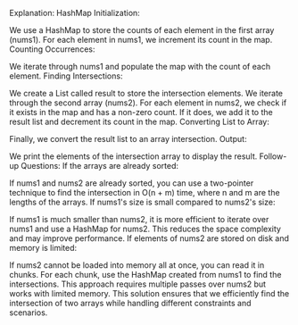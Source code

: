 Explanation:
HashMap Initialization:

We use a HashMap to store the counts of each element in the first array (nums1).
For each element in nums1, we increment its count in the map.
Counting Occurrences:

We iterate through nums1 and populate the map with the count of each element.
Finding Intersections:

We create a List called result to store the intersection elements.
We iterate through the second array (nums2).
For each element in nums2, we check if it exists in the map and has a non-zero count.
If it does, we add it to the result list and decrement its count in the map.
Converting List to Array:

Finally, we convert the result list to an array intersection.
Output:

We print the elements of the intersection array to display the result.
Follow-up Questions:
If the arrays are already sorted:

If nums1 and nums2 are already sorted, you can use a two-pointer technique to find the intersection in O(n + m) time, where n and m are the lengths of the arrays.
If nums1's size is small compared to nums2's size:

If nums1 is much smaller than nums2, it is more efficient to iterate over nums1 and use a HashMap for nums2. This reduces the space complexity and may improve performance.
If elements of nums2 are stored on disk and memory is limited:

If nums2 cannot be loaded into memory all at once, you can read it in chunks. For each chunk, use the HashMap created from nums1 to find the intersections. This approach requires multiple passes over nums2 but works with limited memory.
This solution ensures that we efficiently find the intersection of two arrays while handling different constraints and scenarios.